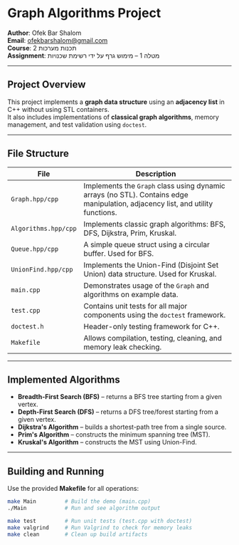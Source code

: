 # Graph Algorithms Project

**Author**: Ofek Bar Shalom  
**Email**: ofekbarshalom@gmail.com  
**Course**: תכנות מערכות 2  
**Assignment**: מטלה 1 – מימוש גרף על ידי רשימת שכנויות

---

##  Project Overview

This project implements a **graph data structure** using an **adjacency list** in C++ without using STL containers.  
It also includes implementations of **classical graph algorithms**, memory management, and test validation using `doctest`.

---

##  File Structure

| File             | Description |
|------------------|-------------|
| `Graph.hpp/cpp`      | Implements the `Graph` class using dynamic arrays (no STL). Contains edge manipulation, adjacency list, and utility functions. |
| `Algorithms.hpp/cpp` | Implements classic graph algorithms: BFS, DFS, Dijkstra, Prim, Kruskal. |
| `Queue.hpp/cpp`      | A simple queue struct using a circular buffer. Used for BFS. |
| `UnionFind.hpp/cpp`  | Implements the Union-Find (Disjoint Set Union) data structure. Used for Kruskal. |
| `main.cpp`           | Demonstrates usage of the `Graph` and algorithms on example data. |
| `test.cpp`           | Contains unit tests for all major components using the `doctest` framework. |
| `doctest.h`          | Header-only testing framework for C++. |
| `Makefile`           | Allows compilation, testing, cleaning, and memory leak checking. |

---

##  Implemented Algorithms

- **Breadth-First Search (BFS)** – returns a BFS tree starting from a given vertex.
- **Depth-First Search (DFS)** – returns a DFS tree/forest starting from a given vertex.
- **Dijkstra's Algorithm** – builds a shortest-path tree from a single source.
- **Prim's Algorithm** – constructs the minimum spanning tree (MST).
- **Kruskal's Algorithm** – constructs the MST using Union-Find.

---

##  Building and Running

Use the provided **Makefile** for all operations:

```bash
make Main         # Build the demo (main.cpp)
./Main            # Run and see algorithm output

make test         # Run unit tests (test.cpp with doctest)
make valgrind     # Run Valgrind to check for memory leaks
make clean        # Clean up build artifacts
